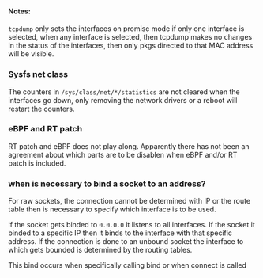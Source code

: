 



#### Notes:

`tcpdump` only sets the interfaces on promisc mode if only one interface is
selected, when any interface is selected, then tcpdump makes no changes in the
status of the interfaces, then only pkgs directed to that MAC address will be
visible.



### Sysfs net class


The counters in `/sys/class/net/*/statistics` are not cleared when the
interfaces go down, only removing the network drivers or a reboot will
restart the counters.




### eBPF and RT patch

RT patch and eBPF does not play along. Apparently there has not been an agreement
about which parts are to be disablen when eBPF and/or RT patch is included.


### when is necessary to bind a socket to an address?

For raw sockets, the connection cannot be determined with IP or the route table
then is necessary to specify which interface is to be used.

if the socket gets binded to `0.0.0.0` it listens to all interfaces.
If the socket it binded to a specific IP then it binds to the interface with that
specific address. If the connection is done to an unbound socket the interface to
which gets bounded is determined by the routing tables.

This bind occurs when specifically calling bind or when connect is called
